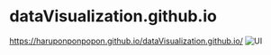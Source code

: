 # dataVisualization.github.io
https://haruponponpopon.github.io/dataVisualization.github.io/
![UI](https://user-images.githubusercontent.com/72332745/236677974-38429741-7699-43df-8e08-d3600b27e465.png)
